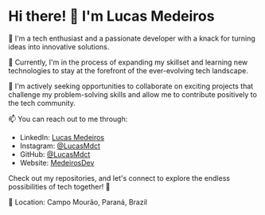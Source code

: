 # Hi there! 👋 I'm Lucas Medeiros

👀 I'm a tech enthusiast and a passionate developer with a knack for turning ideas into innovative solutions.

🌱 Currently, I'm in the process of expanding my skillset and learning new technologies to stay at the forefront of the ever-evolving tech landscape.

💞️ I'm actively seeking opportunities to collaborate on exciting projects that challenge my problem-solving skills and allow me to contribute positively to the tech community.

📫 You can reach out to me through:
- LinkedIn: [Lucas Medeiros](https://www.linkedin.com/in/medeirosdev)
- Instagram: [@LucasMdct](https://www.instagram.com/lucasmedct)
- GitHub: [@LucasMdct](https://github.com/LucasMdct/)
- Website: [MedeirosDev](http://medeirosdev.cloud)

Check out my repositories, and let's connect to explore the endless possibilities of tech together! 🚀

📍 Location: Campo Mourão, Paraná, Brazil
